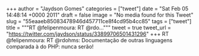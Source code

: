 
+++
author = "Jaydson Gomes"
categories = ["tweet"]
date = "Sat Feb 05 14:48:14 +0000 2011"
draft = false
image = "No media found for this Tweet"
slug = "55eaaeb85083478946d457711ce8f4cd95b4cc85"
tags = ["tweet"]
title = """RT @felipenmoura: RT @rdo..."""
tweet = true
tweet_url = "https://twitter.com/jaydson/status/33899706501431296"
+++
RT @felipenmoura: RT @rdohms: Documentação de outras linguagens comparada à do PHP: nunca serão!

